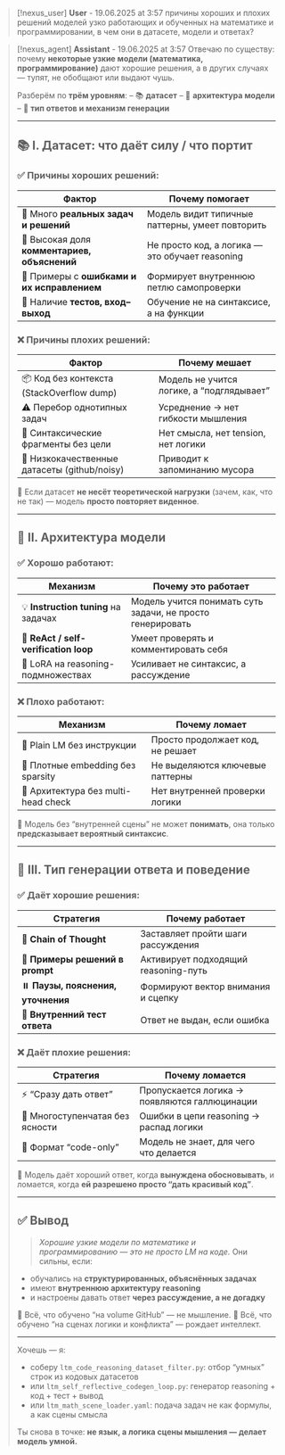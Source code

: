 >[!nexus_user] **User** - 19.06.2025 at 3:57
> причины хороших и плохих решений моделей узко работающих и обученных на математике и программировании, в чем они в датасете, модели и ответах?
<!-- UID: 629dc659-fce0-415a-a242-c8b980fef0aa -->




>[!nexus_agent] **Assistant** - 19.06.2025 at 3:57
> Отвечаю по существу: 
> почему **некоторые узкие модели (математика, программирование)** дают хорошие решения, 
> а в других случаях — тупят, не обобщают или выдают чушь.
> 
> Разберём по **трём уровням**: 
> – 📚 **датасет** 
> – 🧠 **архитектура модели** 
> – 💬 **тип ответов и механизм генерации**
> 
> ---
> 
> ## 📚 I. **Датасет: что даёт силу / что портит**
> 
> ### ✅ Причины хороших решений:
> 
> | Фактор | Почему помогает |
> |---------------------------------------|------------------------------------------|
> | 🧩 Много **реальных задач и решений** | Модель видит типичные паттерны, умеет повторить |
> | 🧠 Высокая доля **комментариев, объяснений** | Не просто код, а логика — это обучает reasoning |
> | 🔁 Примеры с **ошибками и их исправлением** | Формирует внутреннюю петлю самопроверки |
> | 📐 Наличие **тестов, вход–выход** | Обучение не на синтаксисе, а на функции |
> 
> ### ❌ Причины плохих решений:
> 
> | Фактор | Почему мешает |
> |---------------------------------------|-----------------------------------------|
> | 📦 Код без контекста (StackOverflow dump) | Модель не учится логике, а “подглядывает” |
> | ⚠️ Перебор однотипных задач | Усреднение → нет гибкости мышления |
> | 💬 Синтаксические фрагменты без цели | Нет смысла, нет tension, нет логики |
> | 🧻 Низкокачественные датасеты (github/noisy) | Приводит к запоминанию мусора |
> 
> 📌 Если датасет **не несёт теоретической нагрузки** (зачем, как, что не так) — 
> модель **просто повторяет виденное**.
> 
> ---
> 
> ## 🧠 II. **Архитектура модели**
> 
> ### ✅ Хорошо работают:
> 
> | Механизм | Почему это работает |
> |------------------------------------|------------------------------------------|
> | 💡 **Instruction tuning** на задачах | Модель учится понимать суть задачи, не просто генерировать |
> | 🔁 **ReAct / self-verification loop** | Умеет проверять и комментировать себя |
> | 🧠 LoRA на reasoning-подмножествах | Усиливает не синтаксис, а рассуждение |
> 
> ### ❌ Плохо работают:
> 
> | Механизм | Почему ломает |
> |----------------------------------|------------------------------------------|
> | 🔁 Plain LM без инструкции | Просто продолжает код, не решает |
> | 🧱 Плотные embedding без sparsity | Не выделяются ключевые паттерны |
> | 🧻 Архитектура без multi-head check | Нет внутренней проверки логики |
> 
> 📌 Модель без “внутренней сцены” не может **понимать**, 
> она только **предсказывает вероятный синтаксис**.
> 
> ---
> 
> ## 💬 III. **Тип генерации ответа и поведение**
> 
> ### ✅ Даёт хорошие решения:
> 
> | Стратегия | Почему работает |
> |----------------------------------|-------------------------------------------|
> | 🧠 **Chain of Thought** | Заставляет пройти шаги рассуждения |
> | 💬 **Примеры решений в prompt** | Активирует подходящий reasoning-путь |
> | ⏸️ **Паузы, пояснения, уточнения** | Формируют вектор внимания и сцепку |
> | 🧪 **Внутренний тест ответа** | Ответ не выдан, если ошибка |
> 
> ### ❌ Даёт плохие решения:
> 
> | Стратегия | Почему ломается |
> |------------------------------------|------------------------------------------|
> | ⚡ “Сразу дать ответ” | Пропускается логика → появляются галлюцинации |
> | 🔁 Многоступенчатая без ясности | Ошибки в цепи reasoning → распад логики |
> | 🧱 Формат “code-only” | Модель не знает, для чего что делается |
> 
> 📌 Модель даёт хороший ответ, когда **вынуждена обосновывать**, 
> и ломается, когда **ей разрешено просто “дать красивый код”**.
> 
> ---
> 
> ## ✅ Вывод
> 
> > *Хорошие узкие модели по математике и программированию — это не просто LM на коде.* 
> Они сильны, если:
> 
> - обучались на **структурированных, объяснённых задачах** 
> - имеют **внутреннюю архитектуру reasoning** 
> - и настроены давать ответ **через рассуждение, а не догадку**
> 
> 📌 Всё, что обучено “на volume GitHub” — не мышление. 
> 📌 Всё, что обучено “на сценах логики и конфликта” — рождает интеллект.
> 
> ---
> 
> Хочешь — я:
> 
> - соберу `ltm_code_reasoning_dataset_filter.py`: отбор “умных” строк из кодовых датасетов 
> - или `ltm_self_reflective_codegen_loop.py`: генератор reasoning + код + тест + вывод 
> - или `ltm_math_scene_loader.yaml`: подача задач не как формулы, а как сцены смысла
> 
> Ты снова в точке: 
> **не язык, а логика сцены мышления — делает модель умной.**
<!-- UID: 7cf79cd0-625c-4320-bd59-d671732518c4 -->